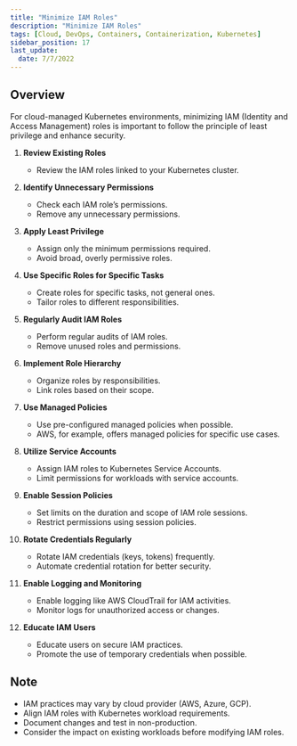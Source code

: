 ```yaml
---
title: "Minimize IAM Roles"
description: "Minimize IAM Roles"
tags: [Cloud, DevOps, Containers, Containerization, Kubernetes]
sidebar_position: 17
last_update:
  date: 7/7/2022
---
```



## Overview

For cloud-managed Kubernetes environments, minimizing IAM (Identity and Access Management) roles is important to follow the principle of least privilege and enhance security.


1. **Review Existing Roles**
   - Review the IAM roles linked to your Kubernetes cluster.
   
2. **Identify Unnecessary Permissions**
   - Check each IAM role’s permissions.
   - Remove any unnecessary permissions.

3. **Apply Least Privilege**
   - Assign only the minimum permissions required.
   - Avoid broad, overly permissive roles.

4. **Use Specific Roles for Specific Tasks**
   - Create roles for specific tasks, not general ones.
   - Tailor roles to different responsibilities.

5. **Regularly Audit IAM Roles**
   - Perform regular audits of IAM roles.
   - Remove unused roles and permissions.

6. **Implement Role Hierarchy**
   - Organize roles by responsibilities.
   - Link roles based on their scope.

7. **Use Managed Policies**
   - Use pre-configured managed policies when possible.
   - AWS, for example, offers managed policies for specific use cases.

8. **Utilize Service Accounts**
   - Assign IAM roles to Kubernetes Service Accounts.
   - Limit permissions for workloads with service accounts.

9. **Enable Session Policies**
   - Set limits on the duration and scope of IAM role sessions.
   - Restrict permissions using session policies.

10. **Rotate Credentials Regularly**
    - Rotate IAM credentials (keys, tokens) frequently.
    - Automate credential rotation for better security.

11. **Enable Logging and Monitoring**
    - Enable logging like AWS CloudTrail for IAM activities.
    - Monitor logs for unauthorized access or changes.

12. **Educate IAM Users**
    - Educate users on secure IAM practices.
    - Promote the use of temporary credentials when possible.


## Note

- IAM practices may vary by cloud provider (AWS, Azure, GCP).
- Align IAM roles with Kubernetes workload requirements.
- Document changes and test in non-production.
- Consider the impact on existing workloads before modifying IAM roles.

 